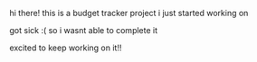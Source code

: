 hi there! this is a budget tracker project i just started working on

got sick :( so i wasnt able to complete it

excited to keep working on it!!
